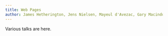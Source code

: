 ```yaml
---
title: Web Pages
author: James Hetherington, Jens Nielsen, Mayeul d'Avezac, Gary Macindoe, Raquel Alegre, and Sinan Shi
---
```


Various talks are here.
